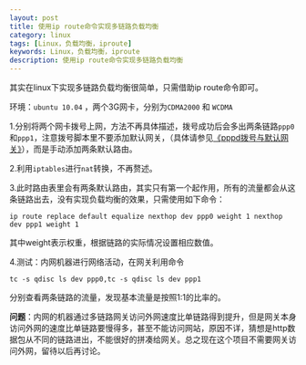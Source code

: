 ```yaml
---
layout: post
title: 使用ip route命令实现多链路负载均衡
category: linux
tags: [Linux，负载均衡，iproute]
keywords: Linux，负载均衡，iproute
description: 使用ip route命令实现多链路负载均衡
---
```

其实在linux下实现多链路负载均衡很简单，只需借助ip route命令即可。  


环境：`ubuntu 10.04` ，两个3G网卡，分别为`CDMA2000` 和 `WCDMA`  


1.分别将两个网卡拨号上网，方法不再具体描述，拨号成功后会多出两条链路`ppp0`和`ppp1`，注意拨号脚本里不要添加默认网关，（具体请参见[《pppd拨号与默认网关》](http://tinyfisher.github.io/linux/2013/01/29/ppp/)），而是手动添加两条默认路由。  


2.利用`iptables`进行`nat`转换，不再赘述。  


3.此时路由表里会有两条默认路由，其实只有第一个起作用，所有的流量都会从这条链路出去，没有实现负载均衡的效果，只需使用如下命令：  

	ip route replace default equalize nexthop dev ppp0 weight 1 nexthop dev ppp1 weight 1   

其中weight表示权重，根据链路的实际情况设置相应数值。  


4.测试：内网机器进行网络活动，在网关利用命令  
  
	tc -s qdisc ls dev ppp0,tc -s qdisc ls dev ppp1  

分别查看两条链路的流量，发现基本流量是按照1:1的比率的。  


**问题**：内网的机器通过多链路网关访问外网速度比单链路得到提升，但是网关本身访问外网的速度比单链路要慢得多，甚至不能访问网站，原因不详，猜想是http数据包从不同的链路进出，不能很好的拼凑给网关。总之现在这个项目不需要网关访问外网，留待以后再讨论。